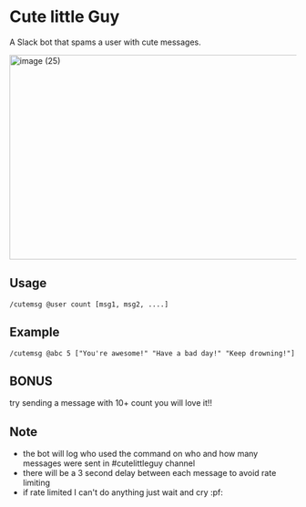 # Cute little Guy
A Slack bot that spams a user with cute messages.

<img width="1049" height="359" alt="image (25)" src="https://github.com/user-attachments/assets/a9cf5ad2-e281-4f12-ab92-e5ff48d7583f" />


## Usage
 `/cutemsg @user count [msg1, msg2, ....]` 

## Example
 `/cutemsg @abc 5 ["You're awesome!" "Have a bad day!" "Keep drowning!"]`

## BONUS
try sending a message with 10+ count you will love it!!

## Note
- the bot will log who used the command on who and how many messages were sent in #cutelittleguy channel
- there will be a 3 second delay between each message to avoid rate limiting
- if rate limited I can't do anything just wait and cry :pf:

